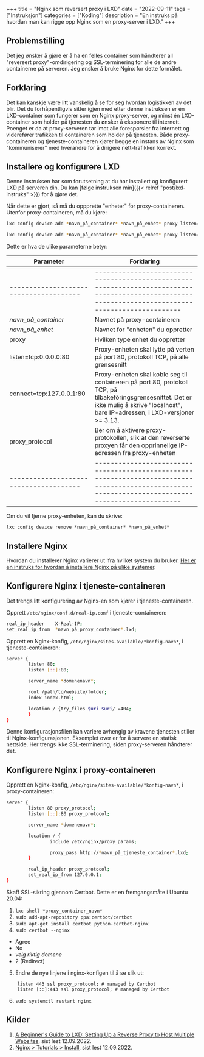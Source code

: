 +++
title = "Nginx som reversert proxy i LXD"
date = "2022-09-11"
tags = ["Instruksjon"]
categories = ["Koding"]
description = "En instruks på hvordan man kan rigge opp Nginx som en proxy-server i LXD."
+++

## Problemstilling

Det jeg ønsker å gjøre er å ha en felles container som håndterer all "reversert proxy"-omdirigering 
og SSL-terminering for alle de andre containerne på serveren. Jeg ønsker å bruke Nginx for dette 
formålet. 

## Forklaring

Det kan kanskje være litt vanskelig å se for seg hvordan logistikken av det blir. Det du forhåpentligvis 
sitter igjen med etter denne instruksen er én LXD-container som fungerer som en Nginx proxy-server, og 
minst én LXD-container som holder på tjenesten du ønsker å eksponere til internett. Poenget er da at
proxy-serveren tar imot alle forespørsler fra internett og viderefører trafikken til containeren som
holder på tjenesten. Både proxy-containeren og tjeneste-containeren kjører begge en instans av Nginx
som "kommuniserer" med hverandre for å dirigere nett-trafikken korrekt.

## Installere og konfigurere LXD

Denne instruksen har som forutsetning at du har installert og konfigurert LXD på serveren din. Du 
kan [følge instruksen min]({{< relref "post/lxd-instruks" >}}) for å gjøre det.

Når dette er gjort, så må du oppprette "enheter" for proxy-containeren. Utenfor proxy-containeren, må du kjøre:

```bash
lxc config device add *navn_på_container* *navn_på_enhet* proxy listen=tcp:0.0.0.0:80 connect=tcp:127.0.0.1:80 proxy_protocol=true

lxc config device add *navn_på_container* *navn_på_enhet* proxy listen=tcp:0.0.0.0:443 connect=tcp:127.0.0.1:443 proxy_protocol=true
```

Dette er hva de ulike parameterne betyr:

| Parameter                              | Forklaring                                                                                                             |
| -------------------------------------- | ---------------------------------------------------------------------------------------------------------------------- |
| -------------------------------------- | --------------------------------------------------------------------------------------------------------------------------------------------------- |
| *navn_på_container*                    | Navnet på proxy-containeren                                                                                            |
| *navn_på_enhet*                        | Navnet for "enheten" du oppretter                                                                                      |
| proxy                                  | Hvilken type enhet du oppretter                                                                                        |
| listen=tcp:0.0.0.0:80                  | Proxy-enheten skal lytte på verten på port 80, protokoll TCP, på alle grensesnitt                                      |
| connect=tcp:127.0.0.1:80 &nbsp; &nbsp; | Proxy-enheten skal koble seg til containeren på port 80, protokoll TCP, på tilbakefôringsgrensesnittet. Det er ikke mulig å skrive "localhost", bare IP-adressen, i LXD-versjoner >= 3.13. |
| proxy_protocol                         | Ber om å aktivere proxy-protokollen, slik at den reverserte proxyen får den opprinnelige IP-adressen fra proxy-enheten |
| -------------------------------------- | --------------------------------------------------------------------------------------------------------------------------------------------------- |

Om du vil fjerne proxy-enheten, kan du skrive: 

`lxc config device remove *navn_på_container* *navn_på_enhet*`

## Installere Nginx

Hvordan du installerer Nginx varierer ut ifra hvilket system du bruker. 
[Her er en instruks for hvordan å installere Nginx på ulike systemer](https://www.nginx.com/resources/wiki/start/topics/tutorials/install/). 

## Konfigurere Nginx i tjeneste-containeren

Det trengs litt konfigurering av Nginx-en som kjører i tjeneste-containeren.

Opprett `/etc/nginx/conf.d/real-ip.conf` i tjeneste-containeren:

```bash
real_ip_header    X-Real-IP;
set_real_ip_from  *navn_på_proxy_container*.lxd;
```	

Opprett en Nginx-konfig, `/etc/nginx/sites-available/*konfig-navn*`, i tjeneste-containeren:

```bash
server {
        listen 80;
        listen [::]:80;

        server_name *domenenavn*;

        root /path/to/website/folder;
        index index.html;

        location / {try_files $uri $uri/ =404;
        }	
}
```

Denne konfigurasjonsfilen kan variere avhengig av kravene tjenesten stiller til Nginx-konfigurasjonen. 
Eksemplet over er for å servere en statisk nettside. Her trengs ikke SSL-terminering, siden proxy-serveren håndterer det.

## Konfigurere Nginx i proxy-containeren

Opprett en Nginx-konfig, `/etc/nginx/sites-available/*konfig-navn*`, i proxy-containeren:

```bash
server {
        listen 80 proxy_protocol;
        listen [::]:80 proxy_protocol;

        server_name *domenenavn*;

        location / {
                include /etc/nginx/proxy_params;

                proxy_pass http://*navn_på_tjeneste_container*.lxd;
        }

        real_ip_header proxy_protocol;
        set_real_ip_from 127.0.0.1;
}
```

Skaff SSL-sikring gjennom Certbot. Dette er en fremgangsmåte i Ubuntu 20.04:

1. `lxc shell *proxy_container_navn*`
2. `sudo add-apt-repository ppa:certbot/certbot`
3. `sudo apt-get install certbot python-certbot-nginx`
4. `sudo certbot --nginx`
  - Agree
  - No
  - *velg riktig domene*
  - 2 (Redirect)
5. Endre de nye linjene i nginx-konfigen til å se slik ut:

```
	listen 443 ssl proxy_protocol; # managed by Certbot
	listen [::]:443 ssl proxy_protocol; # managed by Certbot
```

6. `sudo systemctl restart nginx`

## Kilder

1. [A Beginner's Guide to LXD: Setting Up a Reverse Proxy to Host Multiple Websites](https://www.linode.com/docs/guides/beginners-guide-to-lxd-reverse-proxy/), sist lest 12.09.2022.
2. [Nginx > Tutorials > Install](https://www.nginx.com/resources/wiki/start/topics/tutorials/install/), sist lest 12.09.2022.
